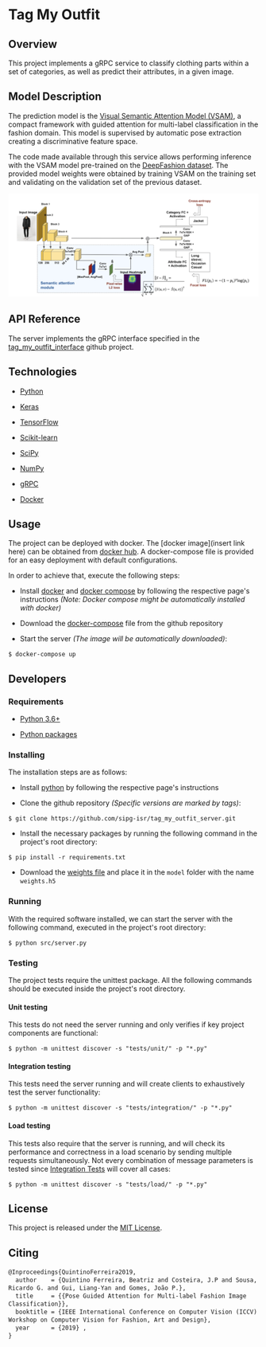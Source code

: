 # Tag My Outfit

## Overview

This project implements a gRPC service to classify clothing parts within a set of categories, as well as predict their attributes, in a given image.

## Model Description

The prediction model is the [Visual Semantic Attention Model (VSAM)](http://openaccess.thecvf.com/content_ICCVW_2019/papers/CVFAD/Ferreira_Pose_Guided_Attention_for_Multi-Label_Fashion_Image_Classification_ICCVW_2019_paper.pdf), a compact framework with guided attention for multi-label classification in the fashion domain.
This model is supervised by automatic pose extraction creating a discriminative feature space.

The code made available through this service allows performing inference with the VSAM model pre-trained on the [DeepFashion dataset](http://mmlab.ie.cuhk.edu.hk/projects/DeepFashion.html).
The provided model weights were obtained by training VSAM on the training set and validating on the validation set of the previous dataset.

![model architecture](assets/img/model_architecture.png)

## API Reference

The server implements the gRPC interface specified in the [tag_my_outfit_interface](https://github.com/sipg-isr/tag_my_outfit_interface) github project.

## Technologies

 * [Python](https://www.python.org)

 * [Keras](https://keras.io)
 
 * [TensorFlow](https://www.tensorflow.org)
 
 * [Scikit-learn](https://scikit-learn.org/stable/)
 
 * [SciPy](https://www.scipy.org)
 
 * [NumPy](https://numpy.org)
 
 * [gRPC](https://grpc.io)
 
 * [Docker](https://www.docker.com)
 
## Usage

The project can be deployed with docker. The [docker image](insert link here) can be obtained from [docker hub](https://hub.docker.com).
A docker-compose file is provided for an easy deployment with default configurations.

In order to achieve that, execute the following steps:

 * Install [docker](https://docs.docker.com/get-docker/) and [docker compose](https://docs.docker.com/compose/install/) by following the respective page's instructions *(Note: Docker compose might be automatically installed with docker)*

 * Download the [docker-compose](docker-compose.yml) file from the github repository

 * Start the server *(The image will be automatically downloaded)*:

```
$ docker-compose up
```

## Developers

### Requirements

 * [Python 3.6+](https://www.python.org)

 * [Python packages](requirements.txt)

### Installing

The installation steps are as follows:

 * Install [python](https://www.python.org/downloads/) by following the respective page's instructions
 
 * Clone the github repository *(Specific versions are marked by tags)*:
 
```
$ git clone https://github.com/sipg-isr/tag_my_outfit_server.git
```
 
 * Install the necessary packages by running the following command in the project's root directory:

```
$ pip install -r requirements.txt
```

 * Download the [weights file](https://drive.google.com/file/d/1QSSPlzISjjjipk1w8kPi--UJDEE7ds2Y/view?usp=sharing) and place it in the `model` folder with the name `weights.h5`

### Running

With the required software installed, we can start the server with the following command, executed in the project's root directory:

```
$ python src/server.py
```

### Testing

The project tests require the unittest package. All the following commands should be executed inside the project's root directory.

#### Unit testing

This tests do not need the server running and only verifies if key project components are functional:

```
$ python -m unittest discover -s "tests/unit/" -p "*.py"
```

#### Integration testing

This tests need the server running and will create clients to exhaustively test the server functionality:

```
$ python -m unittest discover -s "tests/integration/" -p "*.py"
```

#### Load testing

This tests also require that the server is running, and will check its performance and correctness in a load scenario by sending multiple requests simultaneously. 
Not every combination of message parameters is tested since [Integration Tests](#integration-testing) will cover all cases:

```
$ python -m unittest discover -s "tests/load/" -p "*.py"
```

## License

This project is released under the [MIT License](LICENSE.md).

## Citing

```
@Inproceedings{QuintinoFerreira2019,
  author    = {Quintino Ferreira, Beatriz and Costeira, J.P and Sousa, Ricardo G. and Gui, Liang-Yan and Gomes, João P.},
  title     = {{Pose Guided Attention for Multi-label Fashion Image Classification}},
  booktitle = {IEEE International Conference on Computer Vision (ICCV) Workshop on Computer Vision for Fashion, Art and Design},
  year      = {2019} ,
}
```
